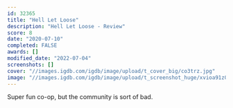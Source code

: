 ```yaml
---
id: 32365
title: "Hell Let Loose"
description: "Hell Let Loose - Review"
score: 8
date: "2020-07-10"
completed: FALSE
awards: []
modified_date: "2022-07-04"
screenshots: []
cover: "//images.igdb.com/igdb/image/upload/t_cover_big/co3trz.jpg"
image: "//images.igdb.com/igdb/image/upload/t_screenshot_huge/xvioa91z0mengct2soj2.jpg"
---
```

Super fun co-op, but the community is sort of bad.